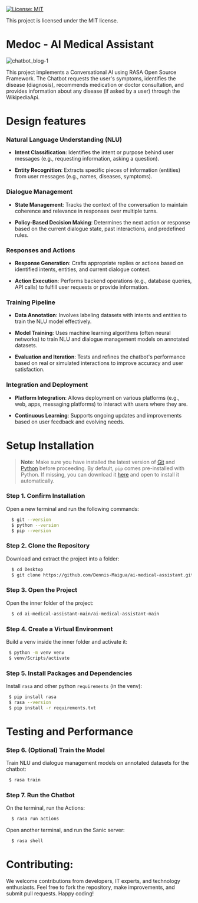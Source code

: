 [![License: MIT](https://img.shields.io/badge/License-MIT-yellow.svg)](https://opensource.org/licenses/MIT)

This project is licensed under the MIT license.

# Medoc - AI Medical Assistant

![chatbot_blog-1](https://github.com/Dennis-Maigua/ai-medical-assistant/assets/32156551/37f7de8b-e13c-42fd-a711-09d6122677cb)

This project implements a Conversational AI using RASA Open Source Framework. The Chatbot requests the user's symptoms, identifies the disease (diagnosis), recommends medication or doctor consultation, and provides information about any disease (if asked by a user) through the WikipediaApi.

# Design features

### Natural Language Understanding (NLU)

- **Intent Classification**: Identifies the intent or purpose behind user messages (e.g., requesting information, asking a question).

- **Entity Recognition**: Extracts specific pieces of information (entities) from user messages (e.g., names, diseases, symptoms).

### Dialogue Management

- **State Management**: Tracks the context of the conversation to maintain coherence and relevance in responses over multiple turns.

- **Policy-Based Decision Making**: Determines the next action or response based on the current dialogue state, past interactions, and predefined rules.

### Responses and Actions

- **Response Generation**: Crafts appropriate replies or actions based on identified intents, entities, and current dialogue context.

- **Action Execution**: Performs backend operations (e.g., database queries, API calls) to fulfill user requests or provide information.
  
### Training Pipeline

- **Data Annotation**: Involves labeling datasets with intents and entities to train the NLU model effectively.

- **Model Training**: Uses machine learning algorithms (often neural networks) to train NLU and dialogue management models on annotated datasets.

- **Evaluation and Iteration**: Tests and refines the chatbot's performance based on real or simulated interactions to improve accuracy and user satisfaction.

### Integration and Deployment

- **Platform Integration**: Allows deployment on various platforms (e.g., web, apps, messaging platforms) to interact with users where they are.

- **Continuous Learning**: Supports ongoing updates and improvements based on user feedback and evolving needs.

# Setup Installation

>**Note**: Make sure you have installed the latest version of [Git](https://git-scm.com/downloads) and [Python](https://www.python.org/downloads/release/python-31011/) before proceeding. By default, `pip` comes pre-installed with Python. If missing, you can download it [here](https://bootstrap.pypa.io/get-pip.py) and open to install it automatically.

### Step 1. Confirm Installation

Open a new terminal and run the following commands:

  ```bash
    $ git --version
    $ python --version
    $ pip --version
  ```

### Step 2. Clone the Repository

Download and extract the project into a folder:

  ```bash
    $ cd Desktop
    $ git clone https://github.com/Dennis-Maigua/ai-medical-assistant.git
  ```

### Step 3. Open the Project

Open the inner folder of the project:

  ```bash
    $ cd ai-medical-assistant-main/ai-medical-assistant-main
  ```

### Step 4. Create a Virtual Environment

Build a venv inside the inner folder and activate it:

  ```bash
   $ python -m venv venv
   $ venv/Scripts/activate
  ```
   
### Step 5. Install Packages and Dependencies

Install `rasa` and other python `requirements` (in the venv):
  
  ```bash
   $ pip install rasa
   $ rasa --version 
   $ pip install -r requirements.txt
  ```

# Testing and Performance

### Step 6. (Optional) Train the Model

Train NLU and dialogue management models on annotated datasets for the chatbot:
  
  ```bash
   $ rasa train
  ```

### Step 7. Run the Chatbot

On the terminal, run the Actions:

  ```bash
    $ rasa run actions
  ```

Open another terminal, and run the Sanic server:

  ```bash
    $ rasa shell
  ```

# Contributing:

We welcome contributions from developers, IT experts, and technology enthusiasts. Feel free to fork the repository, make improvements, and submit pull requests. Happy coding!